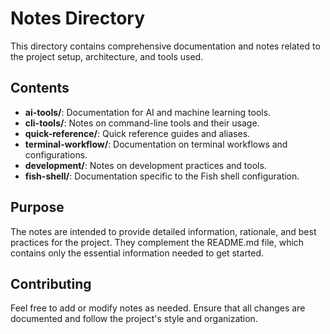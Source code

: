 # Notes Directory

This directory contains comprehensive documentation and notes related to the project setup, architecture, and tools used.

## Contents

- **ai-tools/**: Documentation for AI and machine learning tools.
- **cli-tools/**: Notes on command-line tools and their usage.
- **quick-reference/**: Quick reference guides and aliases.
- **terminal-workflow/**: Documentation on terminal workflows and configurations.
- **development/**: Notes on development practices and tools.
- **fish-shell/**: Documentation specific to the Fish shell configuration.

## Purpose

The notes are intended to provide detailed information, rationale, and best practices for the project. They complement the README.md file, which contains only the essential information needed to get started.

## Contributing

Feel free to add or modify notes as needed. Ensure that all changes are documented and follow the project's style and organization.
